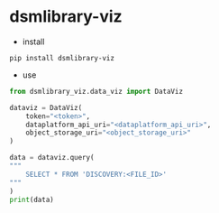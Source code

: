 # dsmlibrary-viz

- install 
```
pip install dsmlibrary-viz
```

- use
```python
from dsmlibrary_viz.data_viz import DataViz

dataviz = DataViz(
    token="<token>",
    dataplatform_api_uri="<dataplatform_api_uri>", 
    object_storage_uri="<object_storage_uri>"
)

data = dataviz.query(
"""
    SELECT * FROM 'DISCOVERY:<FILE_ID>'
""" 
)
print(data)
```